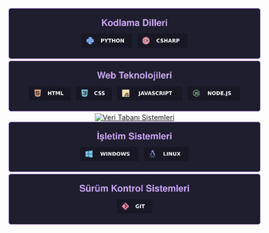 <p align="center">
	<a href="https://github.com/mucahit-keles/">
		<img src="Kodlama Dilleri.svg" alt="Kodlama Dilleri">
	</a>
	<a href="https://github.com/mucahit-keles/">
		<img src="Web Teknolojileri.svg" alt="Web Teknolojieri">
	</a>
	<a href="https://github.com/mucahit-keles/">
		<img src="Veri Tabanı Sistemleri.svg" alt="Veri Tabanı Sistemleri">
	</a>
	<a href="https://github.com/mucahit-keles/">
		<img src="İşletim Sistemleri.svg" alt="İşletim Sistemleri">
	</a>
	<a href="https://github.com/mucahit-keles/">
		<img src="Sürüm Kontrol Sistemleri.svg" alt="Sürüm Kontrol Sistemleri">
	</a>
</p>